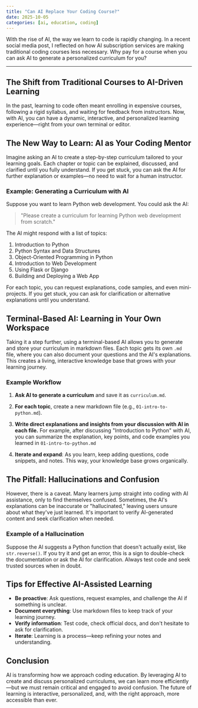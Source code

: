 ```yaml
---
title: "Can AI Replace Your Coding Course?"
date: 2025-10-05
categories: [ai, education, coding]
---
```


With the rise of AI, the way we learn to code is rapidly changing. In a recent social media post, I reflected on how AI subscription services are making traditional coding courses less necessary. Why pay for a course when you can ask AI to generate a personalized curriculum for you?

---

## The Shift from Traditional Courses to AI-Driven Learning

In the past, learning to code often meant enrolling in expensive courses, following a rigid syllabus, and waiting for feedback from instructors. Now, with AI, you can have a dynamic, interactive, and personalized learning experience—right from your own terminal or editor.


## The New Way to Learn: AI as Your Coding Mentor

Imagine asking an AI to create a step-by-step curriculum tailored to your learning goals. Each chapter or topic can be explained, discussed, and clarified until you fully understand. If you get stuck, you can ask the AI for further explanation or examples—no need to wait for a human instructor.

### Example: Generating a Curriculum with AI

Suppose you want to learn Python web development. You could ask the AI:

> "Please create a curriculum for learning Python web development from scratch."

The AI might respond with a list of topics:

1. Introduction to Python
2. Python Syntax and Data Structures
3. Object-Oriented Programming in Python
4. Introduction to Web Development
5. Using Flask or Django
6. Building and Deploying a Web App

For each topic, you can request explanations, code samples, and even mini-projects. If you get stuck, you can ask for clarification or alternative explanations until you understand.


## Terminal-Based AI: Learning in Your Own Workspace

Taking it a step further, using a terminal-based AI allows you to generate and store your curriculum in markdown files. Each topic gets its own `.md` file, where you can also document your questions and the AI's explanations. This creates a living, interactive knowledge base that grows with your learning journey.

### Example Workflow

1. **Ask AI to generate a curriculum** and save it as `curriculum.md`.
2. **For each topic**, create a new markdown file (e.g., `01-intro-to-python.md`).

3. **Write direct explanations and insights from your discussion with AI in each file.** For example, after discussing "Introduction to Python" with AI, you can summarize the explanation, key points, and code examples you learned in `01-intro-to-python.md`

4. **Iterate and expand**: As you learn, keep adding questions, code snippets, and notes. This way, your knowledge base grows organically.


## The Pitfall: Hallucinations and Confusion

However, there is a caveat. Many learners jump straight into coding with AI assistance, only to find themselves confused. Sometimes, the AI's explanations can be inaccurate or "hallucinated," leaving users unsure about what they've just learned. It's important to verify AI-generated content and seek clarification when needed.

### Example of a Hallucination

Suppose the AI suggests a Python function that doesn't actually exist, like `str.reverse()`. If you try it and get an error, this is a sign to double-check the documentation or ask the AI for clarification. Always test code and seek trusted sources when in doubt.


## Tips for Effective AI-Assisted Learning

- **Be proactive**: Ask questions, request examples, and challenge the AI if something is unclear.
- **Document everything**: Use markdown files to keep track of your learning journey.
- **Verify information**: Test code, check official docs, and don't hesitate to ask for clarification.
- **Iterate**: Learning is a process—keep refining your notes and understanding.

## Conclusion

AI is transforming how we approach coding education. By leveraging AI to create and discuss personalized curriculums, we can learn more efficiently—but we must remain critical and engaged to avoid confusion. The future of learning is interactive, personalized, and, with the right approach, more accessible than ever.
